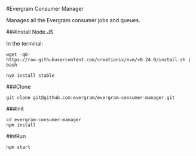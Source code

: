 #Evergram Consumer Manager

Manages all the Evergram consumer jobs and queues.

###Install Node.JS

In the terminal:

```
wget -qO- https://raw.githubusercontent.com/creationix/nvm/v0.24.0/install.sh | bash

nvm install stable
```

###Clone

```
git clone git@github.com:evergram/evergram-consumer-manager.git
```

###Init

```
cd evergram-consumer-manager
npm install
```

###Run

```
npm start
```
